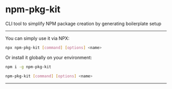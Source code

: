 # npm-pkg-kit

CLI tool to simplify NPM package creation by generating boilerplate setup

---

You can simply use it via NPX:

```bash
npx npm-pkg-kit [command] [options] <name>
```

Or install it globally on your environment:

```bash
npm i -g npm-pkg-kit

npm-pkg-kit [command] [options] <name>
```

---

```

```
